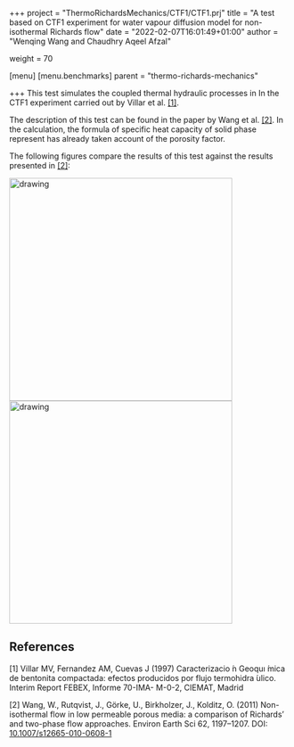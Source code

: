 +++
project = "ThermoRichardsMechanics/CTF1/CTF1.prj"
title = "A test based on CTF1 experiment for water vapour diffusion model for non-isothermal Richards flow"
date = "2022-02-07T16:01:49+01:00"
author = "Wenqing Wang and Chaudhry Aqeel Afzal"

weight = 70

[menu]
  [menu.benchmarks]
    parent = "thermo-richards-mechanics"

+++
This test simulates the coupled thermal hydraulic processes in
 In the CTF1 experiment carried out by Villar et al. [[1]](#1).


The description of this test can be found in
the paper by Wang et al. [[2]](#2). In the calculation, the formula of
specific heat capacity of solid phase represent has already taken account of
 the porosity factor.

The following figures compare the results of this test against the results
 presented in [[2]](#2):

<img src="../CTF1_results_T.jpg" alt="drawing" width="400"/>
<img src="../CTF1_results_S.jpg" alt="drawing" width="400"/>

## References
<a id="1">[1]</a>
Villar MV, Fernandez AM, Cuevas J (1997) Caracterizacio ́n
Geoquı ́mica de bentonita compactada: efectos producidos por
flujo termohidra ́ulico. Interim Report FEBEX, Informe 70-IMA-
M-0-2, CIEMAT, Madrid

<a id="2">[2]</a>
Wang, W., Rutqvist, J., Görke, U., Birkholzer, J., Kolditz, O. (2011)
 Non-isothermal flow in low permeable
 porous media: a comparison of Richards’ and two-phase flow approaches.
 Environ Earth Sci 62, 1197–1207.
 DOI: [10.1007/s12665-010-0608-1](https://doi.org/10.1007/s12665-010-0608-1)
